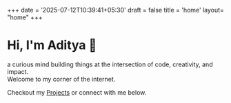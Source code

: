 +++
date = '2025-07-12T10:39:41+05:30'
draft = false
title = 'home'
layout= "home"
+++
# Hi, I'm Aditya 👋
a curious mind building things at the intersection of code, creativity, and impact.  
Welcome to my corner of the internet.  

Checkout my [Projects](/projects/) or connect with me below.
